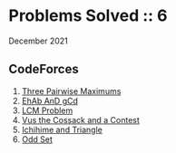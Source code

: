 # Problems Solved :: 6
December 2021

CodeForces
-----------------
1. [Three Pairwise Maximums](https://codeforces.com/problemset/problem/1385/A)
1. [EhAb AnD gCd](https://codeforces.com/problemset/problem/1325/A)
1. [LCM Problem](https://codeforces.com/problemset/problem/1389/A)
1. [Vus the Cossack and a Contest](https://codeforces.com/problemset/problem/1186/A)
1. [Ichihime and Triangle](https://codeforces.com/problemset/problem/1337/A)
1. [Odd Set](https://codeforces.com/problemset/problem/1542/A)